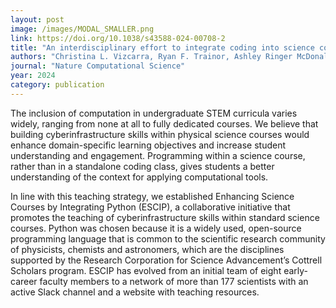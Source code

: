 ```yaml
---
layout: post
image: /images/MODAL_SMALLER.png
link: https://doi.org/10.1038/s43588-024-00708-2
title: "An interdisciplinary effort to integrate coding into science courses" 
authors: "Christina L. Vizcarra, Ryan F. Trainor, Ashley Ringer McDonald, Chris T. Richardson, Davit Potoyan, Jessica A. Nash, Britt Lundgren, Tyler Luchko, Glen M. Hocky, Jonathan J. Foley IV, Timothy J. Atherton & Grace Y. Stokes"
journal: "Nature Computational Science"
year: 2024
category: publication
---
```

The inclusion of computation in undergraduate STEM curricula varies widely, ranging from none at all to fully dedicated courses. We believe that building cyberinfrastructure skills within physical science courses would enhance domain-specific learning objectives and increase student understanding and engagement. Programming within a science course, rather than in a standalone coding class, gives students a better understanding of the context for applying computational tools.

In line with this teaching strategy, we established Enhancing Science Courses by Integrating Python (ESCIP), a collaborative initiative that promotes the teaching of cyberinfrastructure skills within standard science courses. Python was chosen because it is a widely used, open-source programming language that is common to the scientific research community of physicists, chemists and astronomers, which are the disciplines supported by the Research Corporation for Science Advancement’s Cottrell Scholars program. ESCIP has evolved from an initial team of eight early-career faculty members to a network of more than 177 scientists with an active Slack channel and a website with teaching resources.

